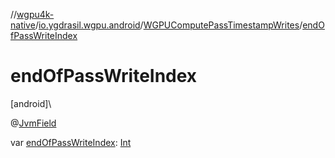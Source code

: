 //[wgpu4k-native](../../../index.md)/[io.ygdrasil.wgpu.android](../index.md)/[WGPUComputePassTimestampWrites](index.md)/[endOfPassWriteIndex](end-of-pass-write-index.md)

# endOfPassWriteIndex

[android]\

@[JvmField](https://kotlinlang.org/api/core/kotlin-stdlib/kotlin.jvm/-jvm-field/index.html)

var [endOfPassWriteIndex](end-of-pass-write-index.md): [Int](https://kotlinlang.org/api/core/kotlin-stdlib/kotlin/-int/index.html)